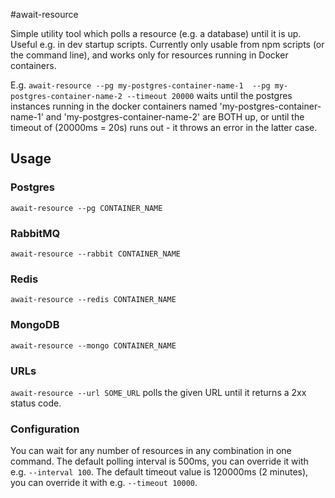 #await-resource

Simple utility tool which polls a resource (e.g. a database) until it is up. Useful e.g. in dev startup scripts.
Currently only usable from npm scripts (or the command line), and works only for resources running in Docker containers.

E.g. `await-resource --pg my-postgres-container-name-1  --pg my-postgres-container-name-2 --timeout 20000` waits until the postgres instances running in the docker containers named 'my-postgres-container-name-1' and 'my-postgres-container-name-2' are BOTH up, or until the timeout of (20000ms = 20s) runs out - it throws an error in the latter case.

## Usage

### Postgres
`await-resource --pg CONTAINER_NAME`
### RabbitMQ
`await-resource --rabbit CONTAINER_NAME`
### Redis
`await-resource --redis CONTAINER_NAME`
### MongoDB
`await-resource --mongo CONTAINER_NAME`
### URLs
`await-resource --url SOME_URL` polls the given URL until it returns a 2xx status code.

### Configuration
You can wait for any number of resources in any combination in one command.
The default polling interval is 500ms, you can override it with e.g. `--interval 100`.
The default timeout value is 120000ms (2 minutes), you can override it with e.g. `--timeout 10000`.
